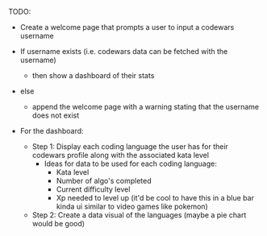 TODO:
- Create a welcome page that prompts a user to input a codewars username
- If username exists (i.e. codewars data can be fetched with the username)
  - then show a dashboard of their stats
- else
  - append the welcome page with a warning stating that the username does not exist

- For the dashboard:
  - Step 1: Display each coding language the user has for their codewars profile along with the associated kata level
    - Ideas for data to be used for each coding language:
      - Kata level
      - Number of algo's completed
      - Current difficulty level
      - Xp needed to level up (it'd be cool to have this in a blue bar kinda ui similar to video games like pokemon)
  - Step 2: Create a data visual of the languages (maybe a pie chart would be good)
